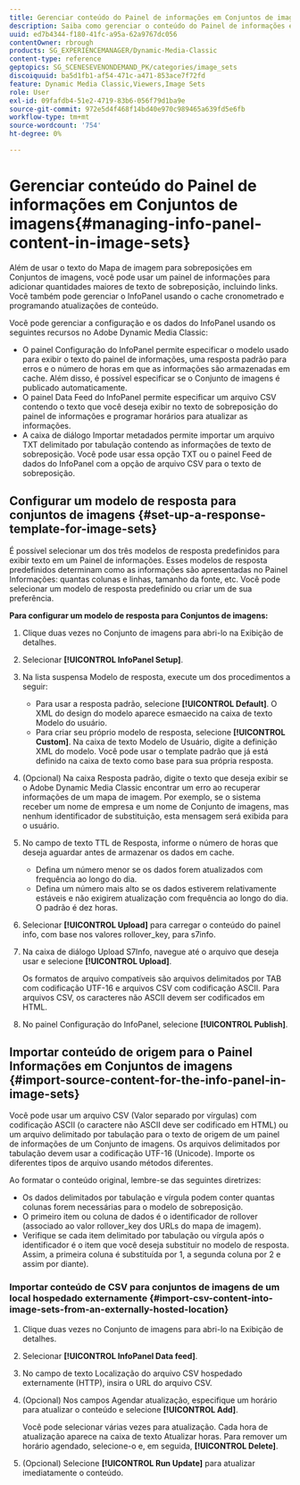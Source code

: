 ```yaml
---
title: Gerenciar conteúdo do Painel de informações em Conjuntos de imagens
description: Saiba como gerenciar o conteúdo do Painel de informações em Conjuntos de imagens no Adobe Dynamic Media Classic.
uuid: ed7b4344-f180-41fc-a95a-62a9767dc056
contentOwner: rbrough
products: SG_EXPERIENCEMANAGER/Dynamic-Media-Classic
content-type: reference
geptopics: SG_SCENESEVENONDEMAND_PK/categories/image_sets
discoiquuid: ba5d1fb1-af54-471c-a471-853ace7f72fd
feature: Dynamic Media Classic,Viewers,Image Sets
role: User
exl-id: 09fafdb4-51e2-4719-83b6-056f79d1ba9e
source-git-commit: 972e5d4f468f14bd40e970c989465a639fd5e6fb
workflow-type: tm+mt
source-wordcount: '754'
ht-degree: 0%

---
```


# Gerenciar conteúdo do Painel de informações em Conjuntos de imagens{#managing-info-panel-content-in-image-sets}

Além de usar o texto do Mapa de imagem para sobreposições em Conjuntos de imagens, você pode usar um painel de informações para adicionar quantidades maiores de texto de sobreposição, incluindo links. Você também pode gerenciar o InfoPanel usando o cache cronometrado e programando atualizações de conteúdo.

Você pode gerenciar a configuração e os dados do InfoPanel usando os seguintes recursos no Adobe Dynamic Media Classic:

* O painel Configuração do InfoPanel permite especificar o modelo usado para exibir o texto do painel de informações, uma resposta padrão para erros e o número de horas em que as informações são armazenadas em cache. Além disso, é possível especificar se o Conjunto de imagens é publicado automaticamente.
* O painel Data Feed do InfoPanel permite especificar um arquivo CSV contendo o texto que você deseja exibir no texto de sobreposição do painel de informações e programar horários para atualizar as informações.
* A caixa de diálogo Importar metadados permite importar um arquivo TXT delimitado por tabulação contendo as informações de texto de sobreposição. Você pode usar essa opção TXT ou o painel Feed de dados do InfoPanel com a opção de arquivo CSV para o texto de sobreposição.

## Configurar um modelo de resposta para conjuntos de imagens {#set-up-a-response-template-for-image-sets}

É possível selecionar um dos três modelos de resposta predefinidos para exibir texto em um Painel de informações. Esses modelos de resposta predefinidos determinam como as informações são apresentadas no Painel Informações: quantas colunas e linhas, tamanho da fonte, etc. Você pode selecionar um modelo de resposta predefinido ou criar um de sua preferência.

**Para configurar um modelo de resposta para Conjuntos de imagens:**

1. Clique duas vezes no Conjunto de imagens para abri-lo na Exibição de detalhes.
1. Selecionar **[!UICONTROL InfoPanel Setup]**.
1. Na lista suspensa Modelo de resposta, execute um dos procedimentos a seguir:

   * Para usar a resposta padrão, selecione **[!UICONTROL Default]**. O XML do design do modelo aparece esmaecido na caixa de texto Modelo do usuário.
   * Para criar seu próprio modelo de resposta, selecione **[!UICONTROL Custom]**. Na caixa de texto Modelo de Usuário, digite a definição XML do modelo. Você pode usar o template padrão que já está definido na caixa de texto como base para sua própria resposta.

1. (Opcional) Na caixa Resposta padrão, digite o texto que deseja exibir se o Adobe Dynamic Media Classic encontrar um erro ao recuperar informações de um mapa de imagem. Por exemplo, se o sistema receber um nome de empresa e um nome de Conjunto de imagens, mas nenhum identificador de substituição, esta mensagem será exibida para o usuário.
1. No campo de texto TTL de Resposta, informe o número de horas que deseja aguardar antes de armazenar os dados em cache.

   * Defina um número menor se os dados forem atualizados com frequência ao longo do dia.
   * Defina um número mais alto se os dados estiverem relativamente estáveis e não exigirem atualização com frequência ao longo do dia. O padrão é dez horas.

1. Selecionar **[!UICONTROL Upload]** para carregar o conteúdo do painel info, com base nos valores rollover_key, para s7info.
1. Na caixa de diálogo Upload S7Info, navegue até o arquivo que deseja usar e selecione **[!UICONTROL Upload]**.

   Os formatos de arquivo compatíveis são arquivos delimitados por TAB com codificação UTF-16 e arquivos CSV com codificação ASCII. Para arquivos CSV, os caracteres não ASCII devem ser codificados em HTML.

1. No painel Configuração do InfoPanel, selecione **[!UICONTROL Publish]**.

## Importar conteúdo de origem para o Painel Informações em Conjuntos de imagens {#import-source-content-for-the-info-panel-in-image-sets}

Você pode usar um arquivo CSV (Valor separado por vírgulas) com codificação ASCII (o caractere não ASCII deve ser codificado em HTML) ou um arquivo delimitado por tabulação para o texto de origem de um painel de informações de um Conjunto de imagens. Os arquivos delimitados por tabulação devem usar a codificação UTF-16 (Unicode). Importe os diferentes tipos de arquivo usando métodos diferentes.

Ao formatar o conteúdo original, lembre-se das seguintes diretrizes:

* Os dados delimitados por tabulação e vírgula podem conter quantas colunas forem necessárias para o modelo de sobreposição.
* O primeiro item ou coluna de dados é o identificador de rollover (associado ao valor rollover_key dos URLs do mapa de imagem).
* Verifique se cada item delimitado por tabulação ou vírgula após o identificador é o item que você deseja substituir no modelo de resposta. Assim, a primeira coluna é substituída por $1$, a segunda coluna por $2$ e assim por diante).

### Importar conteúdo de CSV para conjuntos de imagens de um local hospedado externamente {#import-csv-content-into-image-sets-from-an-externally-hosted-location}

1. Clique duas vezes no Conjunto de imagens para abri-lo na Exibição de detalhes.
1. Selecionar **[!UICONTROL InfoPanel Data feed]**.
1. No campo de texto Localização do arquivo CSV hospedado externamente (HTTP), insira o URL do arquivo CSV.
1. (Opcional) Nos campos Agendar atualização, especifique um horário para atualizar o conteúdo e selecione **[!UICONTROL Add]**.

   Você pode selecionar várias vezes para atualização. Cada hora de atualização aparece na caixa de texto Atualizar horas. Para remover um horário agendado, selecione-o e, em seguida, **[!UICONTROL Delete]**.

1. (Opcional) Selecione **[!UICONTROL Run Update]** para atualizar imediatamente o conteúdo.
